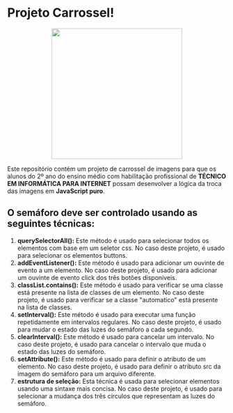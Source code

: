 # Projeto Carrossel!

<p align="center">
  <img src="https://github.com/ProfKeRibeiro/semaforo/assets/133296861/40eb6d04-55a6-4ca0-ade9-9a6c0ceb8674" width=300px/>
</p>

Este repositório contém um projeto de carrossel de imagens para que os alunos do 2º ano do ensino médio com habilitação profissional de **TÉCNICO EM INFORMÁTICA PARA INTERNET** possam desenvolver a lógica da troca das imagens em **JavaScript puro**.


## O semáforo deve ser controlado usando as seguintes técnicas:
1. **querySelectorAll():** Este método é usado para selecionar todos os elementos com base em um seletor css. No caso deste projeto, é usado para selecionar os elementos buttons. 
2. **addEventListener():** Este método é usado para adicionar um ouvinte de evento a um elemento. No caso deste projeto, é usado para adicionar um ouvinte de evento click dos três botões disponíveis.
3. **classList.contains():** Este método é usado para verificar se uma classe está presente na lista de classes de um elemento. No caso deste projeto, é usado para verificar se a classe "automatico" está presente na lista de classes.
4. **setInterval():** Este método é usado para executar uma função repetidamente em intervalos regulares. No caso deste projeto, é usado para mudar o estado das luzes do semáforo a cada segundo. 
5. **clearInterval():** Este método é usado para cancelar um intervalo. No caso deste projeto, é usado para cancelar o intervalo que muda o estado das luzes do semáforo. 
6. **setAttribute():** Este método é usado para definir o atributo de um elemento. No caso deste projeto, é usado para definir o atributo src da imagem do semáforo para um arquivo diferente. 
7. **estrutura de seleção:** Esta técnica é usada para selecionar elementos usando uma sintaxe mais concisa. No caso deste projeto, é usado para selecionar a mudança dos três círculos que representam as luzes do semáforo.
